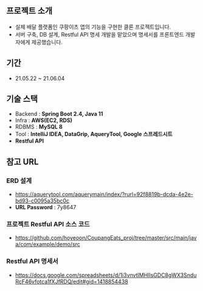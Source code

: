 ## 프로젝트 소개
- 실제 배달 플랫폼인 쿠팡이츠 앱의 기능을 구현한 클론 프로젝트입니다.
- 서버 구축, DB 설계, Restful API 명세 개발을 맡았으며 명세서를 프론트엔드 개발자에게 제공했습니다.
## 기간
- 21.05.22 ~ 21.06.04
## 기술 스택
- Backend : **Spring Boot 2.4, Java 11**
- Infra : **AWS(EC2, RDS)**
- RDBMS : **MySQL 8**
- Tool : **IntelliJ IDEA, DataGrip, AqueryTool, Google 스프레드시트**
- **Restful API**
## 참고 URL
### ERD 설계
- https://aquerytool.com/aquerymain/index/?rurl=92f8819b-dcda-4e2e-bd93-c0095a35bc0c
- **URL Password** : 7y8647
### 프로젝트 Restful API 소스 코드
- https://github.com/hoyeoon/CoupangEats_proj/tree/master/src/main/java/com/example/demo/src
### Restful API 명세서
- https://docs.google.com/spreadsheets/d/1i3vnvtIMHIlsGDC8gWX3SnduRcF46vfotca1fXJfRDQ/edit#gid=1418854438
